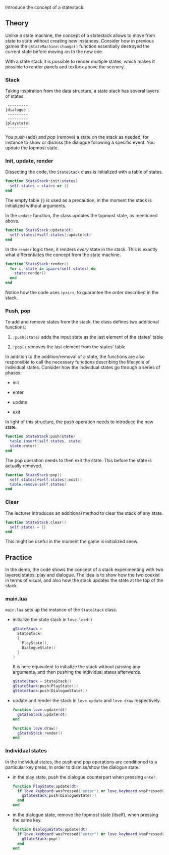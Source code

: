 Introduce the concept of a statestack.

## Theory

Unlike a state machine, the concept of a statestack allows to move from state to state without creating new instances. Consider how in previous games the `gStateMachine:change()` function essentially destroyed the current state before moving on to the new one.

With a state stack it is possible to render multiple states, which makes it possible to render panels and textbox above the scenery.

### Stack

Taking inspiration from the data structure, a state stack has several layers of states.

```text
 ---------
|dialogue |
 ---------
 ---------
|playstate|
 ---------
```

You _push_ (add) and _pop_ (remove) a state on the stack as needed, for instance to show or dismiss the dialogue following a specific event. You update the topmost state.

### Init, update, render

Dissecting the code, the `StateStack` class is initialized with a table of states.

```lua
function StateStack:init(states)
  self.states = states or {}
end
```

The empty table `{}` is used as a precaution, in the moment the stack is initialized without arguments.

In the `update` function, the class updates the topmost state, as mentioned above.

```lua
function StateStack:update(dt)
  self.states[#self.states]:update(dt)
end
```

In the `render` logic then, it renders _every_ state in the stack. This is exactly what differentiates the concept from the state machine.

```lua
function StateStack:render()
  for i, state in ipairs(self.states) do
    state:render()
  end
end
```

Notice how the code uses `ipairs`, to guarantee the order described in the stack.

### Push, pop

To add and remove states from the stack, the class defines two additional functions:

1. `:push(state)` adds the input state as the last element of the states' table

2. `:pop()` removes the last element from the states' table

In addition to the addition/removal of a state, the functions are also responsible to call the necessary functions describing the lifecycle of individual states. Consider how the individual states go through a series of phases:

- init

- enter

- update

- exit

In light of this structure, the push operation needs to introduce the new state.

```lua
function StateStack:push(state)
  table.insert(self.states, state)
  state:enter()
end
```

The pop operation needs to then exit the state. This before the state is actually removed.

```lua
function StateStack:pop()
  self.states[#self.states]:exit()
  table.remove(self.states)
end
```

### Clear

The lecturer introduces an additional method to clear the stack of any state.

```lua
function StateStack:clear()
  self.states = {}
end
```

This might be useful in the moment the game is initialized anew.

## Practice

In the demo, the code shows the concept of a stack experimenting with two layered states: play and dialogue. The idea is to show how the two coexist in terms of visual, and also how the stack updates the state at the top of the stack.

### main.lua

`main.lua` sets up the instance of the `StateStack` class.

- initialize the state stack in `love.load()`

  ```lua
  gStateStack =
    StateStack(
    {
      PlayState(),
      DialogueState()
    }
  )
  ```

  It is here equivalent to initialize the stack without passing any arguments, and then pushing the individual states afterwards.

  ```lua
  gStateStack = StateStack()
  gStateStack:push(PlayState())
  gStateStack:push(DialogueState())
  ```

- update and render the stack in `love.update` and `love.draw` respectively.

  ```lua
  function love.update(dt)
    gStateStack:update(dt)
  end

  function love.draw()
    gStateStack:render()
  end
  ```

### Individual states

In the individual states, the push and pop operations are conditioned to a particular key press, in order to dismiss/show the dialogue state.

- in the play state, push the dialogue counterpart when pressing `enter`.

  ```lua
  function PlayState:update(dt)
    if love.keyboard.wasPressed("enter") or love.keyboard.wasPressed("return") then
      gStateStack:push(DialogueState())
    end
  end
  ```

- in the dialogue state, remove the topmost state (itself), when pressing the same key.

  ```lua
  function DialogueState:update(dt)
    if love.keyboard.wasPressed("enter") or love.keyboard.wasPressed("return") or love.keyboard.wasPressed("escape") then
      gStateStack:pop()
    end
  end
  ```
